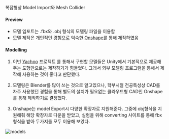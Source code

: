 복잡형상 Model Import와 Mesh Collider

#### Preview
- 모델 임포트는 .fbx와 .obj 형식의 모델링 파일을 이용함
- 모델 제작은 개인적인 경험으로 익숙한 [Onshape](https://www.onshape.com/en/)를 통해 제작하였음

#### Modelling
1. 이번 [Yachoo](https://github.com/MinTpie30/unitystudy/tree/master/Yachooo) 프로젝트 를 통해서 구현할 모델들은 Unity에서 기본적으로 제공해주는 도형만으로는 제작하기가 힘들었다. 그래서 외부 모델링 프로그램을 통해서 제작해 사용하는 것이 좋다고 판단했다.

2. 모델링은 Blender를 많이 쓰는 것으로 알고있으나, 학부시절 전공특성상 CAD를 자주 사용했던 경험을 통해 별도의 설치가 필요없는 클라우드형 CAD인 Onshape를 통해 제작하기로 결정했다.

3. Onshape는 model Export시 다양한 확장자로 지원해준다. 그중에 obj형식을 지원해줘 해당 확장자로 다운을 받았고, 실험을 위해 converting 사이트를 통해 fbx형식을 받아 두가지를 모두 이용해 보았다.

![models](C:\Users\jhshi\workspace\unitystudy\Yachooo\Assets\dice_and_cup.PNG)